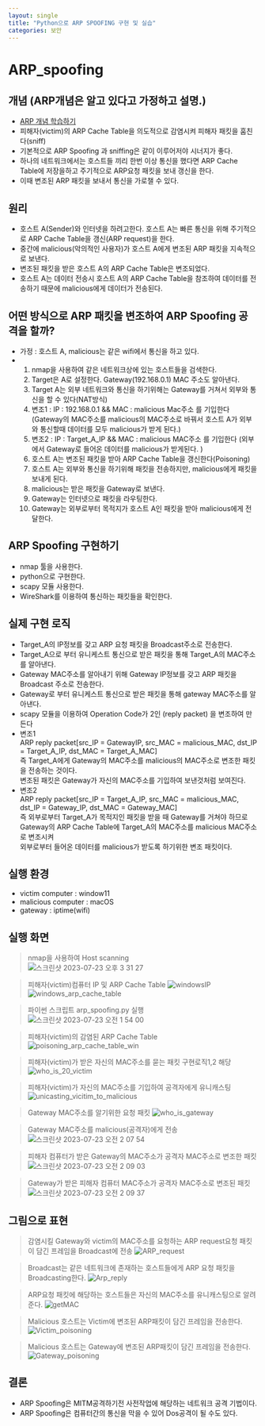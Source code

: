 ```yaml
---
layout: single
title: "Python으로 ARP SPOOFING 구현 및 실습"
categories: 보안
---
```


# ARP_spoofing
## 개념 (ARP개념은 알고 있다고 가정하고 설명.)
- <a href="https://github.com/hanmin0512/Concept_ARP"> ARP 개념 학습하기</a>
- 피해자(victim)의 ARP Cache Table을 의도적으로 감염시켜 피해자 패킷을 훔친다(sniff)
- 기본적으로 ARP Spoofing 과 sniffing은 같이 이루어저야 시너지가 좋다.
- 하나의 네트워크에서는 호스트들 끼리 한번 이상 통신을 했다면 ARP Cache Table에 저장을하고 주기적으로 ARP요청 패킷을 보내 갱신을 한다.
- 이때 변조된 ARP 패킷을 보내서 통신을 가로챌 수 있다.

## 원리
- 호스트 A(Sender)와 인터넷을 하려고한다. 호스트 A는 빠른 통신을 위해 주기적으로 ARP Cache Table을 갱신(ARP request)을 한다.
- 중간에 malicious(악의적인 사용자)가 호스트 A에게 변조된 ARP 패킷을 지속적으로 보낸다.
- 변조된 패킷을 받은 호스트 A의 ARP Cache Table은 변조되었다.
- 호스트 A는 데이터 전송시 호스트 A의 ARP Cache Table을 참조하여 데이터를 전송하기 때문에 malicious에게 데이터가 전송된다.

## 어떤 방식으로 ARP 패킷을 변조하여 ARP Spoofing 공격을 할까?
- 가정 : 호스트 A, malicious는 같은 wifi에서 통신을 하고 있다.
- 1. nmap을 사용하여 같은 네트워크상에 있는 호스트들을 검색한다.
  2. Target은 A로 설정한다. Gateway(192.168.0.1) MAC 주소도 알아낸다.
  3. Target A는 외부 네트워크와 통신을 하기위해는 Gateway를 거쳐서 외부와 통신을 할 수 있다(NAT방식)
  4. 변조1 : IP : 192.168.0.1 && MAC : malicious Mac주소 를 기입한다 (Gateway의 MAC주소를 malicious의 MAC주소로 바꿔서 호스트 A가 외부와 통신할때 데이터를 모두 malicious가 받게 된다.)
  5. 변조2 : IP : Target_A_IP && MAC : malicious MAC주소 를 기입한다 (외부에서 Gateway로 들어온 데이터를 malicious가 받게된다. )
  6. 호스트 A는 변조된 패킷을 받아 ARP Cache Table을 갱신한다(Poisoning)
  7. 호스트 A는 외부와 통신을 하기위해 패킷을 전송하지만, malicious에게 패킷을 보내게 된다.
  8. malicious는 받은 패킷을 Gateway로 보낸다.
  9. Gateway는 인터넷으로 패킷을 라우팅한다.
  10. Gateway는 외부로부터 목적지가 호스트 A인 패킷을 받아 malicious에게 전달한다.

## ARP Spoofing 구현하기
- nmap 툴을 사용한다.
- python으로 구현한다.
- scapy 모듈 사용한다.
- WireShark를 이용하여 통신하는 패킷들을 확인한다.

## 실제 구현 로직
- Target_A의 IP정보를 갖고 ARP 요청 패킷을 Broadcast주소로 전송한다.
- Target_A으로 부터 유니케스트 통신으로 받은 패킷을 통해 Target_A의 MAC주소를 알아낸다.
- Gateway MAC주소를 알아내기 위해 Gateway IP정보를 갖고 ARP 패킷을 Broadcast 주소로 전송한다.
- Gateway로 부터 유니케스트 통신으로 받은 패킷을 통해 gateway MAC주소를 알아낸다.
- scapy 모듈을 이용하여 Operation Code가 2인 (reply packet) 을 변조하여 만든다
- 변조1  <br>
  ARP reply packet[src_IP = GatewayIP, src_MAC = malicious_MAC, dst_IP = Target_A_IP, dst_MAC = Target_A_MAC] <br>
  즉 Target_A에게 Gateway의 MAC주소를 malicious의 MAC주소로 변조한 패킷을 전송하는 것이다. <br>
  변조된 패킷은 Gateway가 자신의 MAC주소를 기입하여 보낸것처럼 보여진다.
- 변조2 <br>
  ARP reply packet[src_IP = Target_A_IP, src_MAC = malicious_MAC, dst_IP = Gateway_IP, dst_MAC = Gateway_MAC] <br>
  즉 외부로부터 Target_A가 목적지인 패킷을 받을 때 Gateway를 거쳐야 하므로 Gateway의 ARP Cache Table에 Target_A의 MAC주소를 malicious MAC주소로 변조시켜 <br>
  외부로부터 들어온 데이터를 malicious가 받도록 하기위한 변조 패킷이다.

## 실행 환경
- victim computer : window11
- malicious computer : macOS
- gateway : iptime(wifi)

## 실행 화면
> nmap을 사용하여 Host scanning <br>
![스크린샷 2023-07-23 오후 3 31 27](https://github.com/hanmin0512/ARP_spoofing/assets/37041208/0744b391-93e9-4c8c-8f6f-fa6461e398da)

 
> 피해자(victim)컴퓨터 IP 및 ARP Cache Table
![windowsIP](https://github.com/hanmin0512/ARP_spoofing/assets/37041208/d0e344fa-71ef-4fe5-a3f7-97a1392f23e2)
![windows_arp_cache_table](https://github.com/hanmin0512/ARP_spoofing/assets/37041208/e00d88a7-8ba9-4b1a-b6de-da39c577b7e6)

> 파이썬 스크립트 arp_spoofing.py 실행 <br>
![스크린샷 2023-07-23 오전 1 54 00](https://github.com/hanmin0512/ARP_spoofing/assets/37041208/8dde4388-c2ec-4c51-a77f-55980ead4cbb)

> 피해자(victim)의 감염된 ARP Cache Table <br>
![poisoning_arp_cache_table_win](https://github.com/hanmin0512/ARP_spoofing/assets/37041208/e64714c6-d1a0-4953-84bd-04f0d20b817e)

> 피해자(victim)가 받은 자신의 MAC주소를 묻는 패킷 구현로직1,2 해당
![who_is_20_victim](https://github.com/hanmin0512/ARP_spoofing/assets/37041208/ade67e69-2dd3-47d0-af14-2ad8840a78f1)

> 피해자(victim)가 자신의 MAC주소를 기입하여 공격자에게 유니캐스팅 
![unicasting_vicitim_to_malicious](https://github.com/hanmin0512/ARP_spoofing/assets/37041208/fe25498e-779f-4db4-9615-3ddb40a7a973)

> Gateway MAC주소를 알기위한 요청 패킷
![who_is_gateway](https://github.com/hanmin0512/ARP_spoofing/assets/37041208/681368c1-5fe4-434a-80c7-c5d7928068f5)

> Gateway MAC주소를 malicious(공격자)에게 전송
![스크린샷 2023-07-23 오전 2 07 54](https://github.com/hanmin0512/ARP_spoofing/assets/37041208/d938d722-a53c-4059-bead-293dc0f4470b)

> 피해자 컴퓨터가 받은 Gateway의 MAC주소가 공격자 MAC주소로 변조한 패킷
 ![스크린샷 2023-07-23 오전 2 09 03](https://github.com/hanmin0512/ARP_spoofing/assets/37041208/17a8a438-4f80-41a4-a9cf-a110d4b6f79e)

> Gateway가 받은 피해자 컴퓨터 MAC주소가 공격자 MAC주소로 변조된 패킷
![스크린샷 2023-07-23 오전 2 09 37](https://github.com/hanmin0512/ARP_spoofing/assets/37041208/b3146e8c-8baf-450d-add2-e8eb575da78b)

## 그림으로 표현

> 감염시킬 Gateway와 victim의 MAC주소를 요청하는 ARP request요청 패킷이 담긴 프레임을 Broadcast에 전송
![ARP_request](https://github.com/hanmin0512/ARP_spoofing/assets/37041208/83a627d5-3c92-45e6-8dfe-73bce798936f)

> Broadcast는 같은 네트워크에 존재하는 호스트들에게 ARP 요청 패킷을 Broadcasting한다.
![Arp_reply](https://github.com/hanmin0512/ARP_spoofing/assets/37041208/e1a76db2-502a-492d-9e97-55d6995ee923)

> ARP요청 패킷에 해당하는 호스트들은 자신의 MAC주소를 유니캐스팅으로 알려준다.
![getMAC](https://github.com/hanmin0512/ARP_spoofing/assets/37041208/f8d613fe-69dc-483e-9c74-29558b0a5c08)

> Malicious 호스트는 Victim에 변조된 ARP패킷이 담긴 프레임을 전송한다.
![Victim_poisoning](https://github.com/hanmin0512/ARP_spoofing/assets/37041208/d66d5315-75c1-40d9-aa68-e6b44b6b5da1)

> Malicious 호스트는 Gateway에 변조된 ARP패킷이 담긴 프레임을 전송한다.
![Gateway_poisoning](https://github.com/hanmin0512/ARP_spoofing/assets/37041208/3ff48402-0fbb-411f-b276-fb55bd3aa0a0)



## 결론
- ARP Spoofing은 MITM공격하기전 사전작업에 해당하는 네트워크 공격 기법이다.
- ARP Spoofing은 컴퓨터간의 통신을 막을 수 있어 Dos공격이 될 수도 있다.
